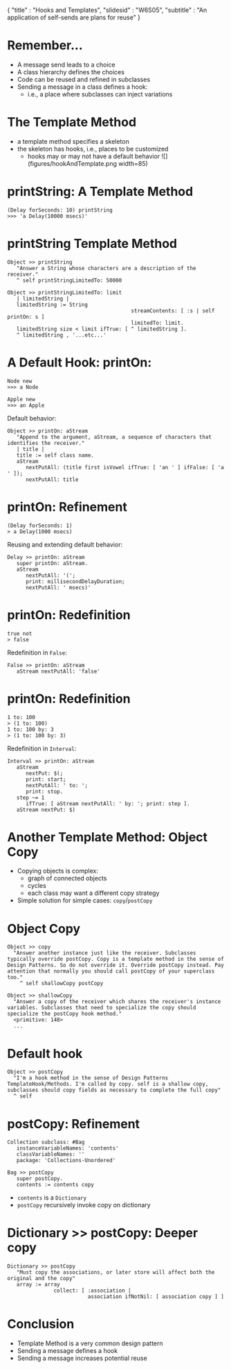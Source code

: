 {"title" : "Hooks and Templates","slidesid" : "W6S05","subtitle" : "An application of self-sends are plans for reuse"}# Remember...- A message send leads to a choice- A class hierarchy defines the choices- Code can be reused and refined in subclasses- Sending a message in a class defines a hook:  - i.e., a place where subclasses can inject variations# The Template Method- a template method specifies a skeleton- the skeleton has hooks, i.e., places to be customized  - hooks may or may not have a default behavior![](figures/hookAndTemplate.png width=85)# printString: A Template Method```(Delay forSeconds: 10) printString
>>> 'a Delay(10000 msecs)'```# printString Template Method```Object >> printString
   "Answer a String whose characters are a description of the receiver."
   ^ self printStringLimitedTo: 50000``````Object >> printStringLimitedTo: limit
   | limitedString |
   limitedString := String
                                        streamContents: [ :s | self printOn: s ]
                                        limitedTo: limit.
   limitedString size < limit ifTrue: [ ^ limitedString ].
   ^ limitedString , '...etc...'```# A Default Hook: printOn:```Node new
>>> a Node``````Apple new
>>> an Apple```Default behavior:```Object >> printOn: aStream
   "Append to the argument, aStream, a sequence of characters that identifies the receiver."
   | title |
   title := self class name.
   aStream
      nextPutAll: (title first isVowel ifTrue: [ 'an ' ] ifFalse: [ 'a ' ]);
      nextPutAll: title```# printOn: Refinement```(Delay forSeconds: 1)
> a Delay(1000 msecs)```Reusing and extending default behavior:```Delay >> printOn: aStream
   super printOn: aStream.
   aStream
      nextPutAll: '(';
      print: millisecondDelayDuration;
      nextPutAll: ' msecs)'```# printOn: Redefinition```true not
> false```Redefinition in `False`:```False >> printOn: aStream
   aStream nextPutAll: 'false'```# printOn: Redefinition```1 to: 100
> (1 to: 100)
1 to: 100 by: 3
> (1 to: 100 by: 3)```Redefinition in `Interval`:```Interval >> printOn: aStream
   aStream
      nextPut: $(;
      print: start;
      nextPutAll: ' to: ';
      print: stop.
   step ~= 1
      ifTrue: [ aStream nextPutAll: ' by: '; print: step ].
   aStream nextPut: $)```# Another Template Method: Object Copy- Copying objects is complex:  - graph of connected objects  - cycles  - each class may want a different copy strategy- Simple solution for simple cases: `copy`/`postCopy`# Object Copy```Object >> copy
  "Answer another instance just like the receiver. Subclasses typically override postCopy. Copy is a template method in the sense of Design Patterns. So do not override it. Override postCopy instead. Pay attention that normally you should call postCopy of your superclass too."
    ^ self shallowCopy postCopy``````Object >> shallowCopy
  "Answer a copy of the receiver which shares the receiver's instance variables. Subclasses that need to specialize the copy should specialize the postCopy hook method."
  <primitive: 148>
  ...```# Default hook```Object >> postCopy
  "I'm a hook method in the sense of Design Patterns TemplateHook/Methods. I'm called by copy. self is a shallow copy, subclasses should copy fields as necessary to complete the full copy"
  ^ self```# postCopy: Refinement```Collection subclass: #Bag
   instanceVariableNames: 'contents'
   classVariableNames: ''
   package: 'Collections-Unordered'``````Bag >> postCopy
   super postCopy.
   contents := contents copy```- `contents` is a `Dictionary`- `postCopy` recursively invoke copy on dictionary# Dictionary >> postCopy: Deeper copy```Dictionary >> postCopy
   "Must copy the associations, or later store will affect both the original and the copy"
   array := array 
               collect: [ :association |
                          association ifNotNil: [ association copy ] ]```# Conclusion- Template Method is a very common design pattern- Sending a message defines a hook- Sending a message increases potential reuse